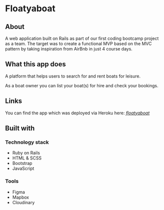 # Floatyaboat

## About

A web application built on Rails as part of our first coding bootcamp project as a team.
The target was to create a functional MVP based on the MVC pattern by taking inspiration from AirBnb in just 4 course days.

## What this app does

A platform that helps users to search for and rent boats for leisure.

As a boat owner you can list your boat(s) for hire and check your bookings.

## Links

You can find the app which was deployed via Heroku here: _[floatyaboat](https://floatyaboat.herokuapp.com/)_

## Built with

### Technology stack

- Ruby on Rails
- HTML & SCSS
- Bootstrap
- JavaScript

### Tools

- Figma
- Mapbox
- Cloudinary

